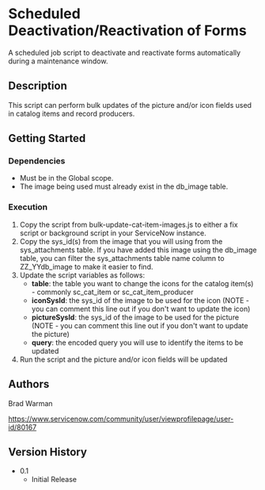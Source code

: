 # Scheduled Deactivation/Reactivation of Forms

A scheduled job script to deactivate and reactivate forms automatically during a maintenance window.

## Description

This script can perform bulk updates of the picture and/or icon fields used in catalog items and record producers.

## Getting Started

### Dependencies

* Must be in the Global scope.
* The image being used must already exist in the db_image table.

### Execution

1. Copy the script from bulk-update-cat-item-images.js to either a fix script or background script in your ServiceNow instance.
2. Copy the sys_id(s) from the image that you will using from the sys_attachments table. If you have added this image using the db_image table, you can filter the sys_attachments table name column to ZZ_YYdb_image to make it easier to find.
3. Update the script variables as follows:
    * **table**: the table you want to change the icons for the catalog item(s) - commonly sc_cat_item or sc_cat_item_producer
    * **iconSysId**: the sys_id of the image to be used for the icon (NOTE - you can comment this line out if you don't want to update the icon)
    * **pictureSysId**: the sys_id of the image to be used for the picture (NOTE - you can comment this line out if you don't want to update the picture)
    * **query**: the encoded query you will use to identify the items to be updated
4. Run the script and the picture and/or icon fields will be updated

## Authors

Brad Warman

https://www.servicenow.com/community/user/viewprofilepage/user-id/80167

## Version History

* 0.1
    * Initial Release
